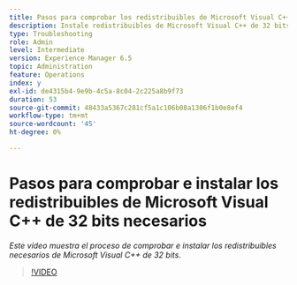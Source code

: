 ```yaml
---
title: Pasos para comprobar los redistribuibles de Microsoft Visual C++ de 32 bits necesarios
description: Instale redistribuibles de Microsoft Visual C++ de 32 bits.
type: Troubleshooting
role: Admin
level: Intermediate
version: Experience Manager 6.5
topic: Administration
feature: Operations
index: y
exl-id: de4315b4-9e9b-4c5a-8c04-2c225a8b9f73
duration: 53
source-git-commit: 48433a5367c281cf5a1c106b08a1306f1b0e8ef4
workflow-type: tm+mt
source-wordcount: '45'
ht-degree: 0%

---
```


# Pasos para comprobar e instalar los redistribuibles de Microsoft Visual C++ de 32 bits necesarios

*Este vídeo muestra el proceso de comprobar e instalar los redistribuibles necesarios de Microsoft Visual C++ de 32 bits.*

>[!VIDEO](https://video.tv.adobe.com/v/3417660?quality=12&learn=on&captions=spa)
